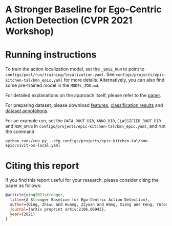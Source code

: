 
# A Stronger Baseline for Ego-Centric Action Detection (CVPR 2021 Workshop)


# Running instructions
To train the action localization model, set the `_BASE_RUN` to point to `configs/pool/run/training/localization.yaml`. See `configs/projects/epic-kitchen-tal/bmn_epic.yaml` for more details. Alternatively, you can also find some pre-trained model in the `MODEL_ZOO.md`.

For detailed explanations on the approach itself, please refer to the [paper](https://arxiv.org/pdf/2106.06942).

For preparing dataset, please download [features](), [classification results]() and [dataset annotations]().


For an example run, set the `DATA_ROOT_DIR`, `ANNO_DIR`, `CLASSIFIER_ROOT_DIR` and `NUM_GPUS` in `configs/projects/epic-kitchen-tal/bmn_epic.yaml`, and run the command

```
python runs/run.py --cfg configs/projects/epic-kitchen-tal/bmn-epic/vivit-os-local.yaml
```


# Citing this report
If you find this report useful for your research, please consider citing the paper as follows:
```BibTeX
@article{qing2021stronger,
  title={A Stronger Baseline for Ego-Centric Action Detection},
  author={Qing, Zhiwu and Huang, Ziyuan and Wang, Xiang and Feng, Yutong and Zhang, Shiwei and Jiang, Jianwen and Tang, Mingqian and Gao, Changxin and Ang Jr, Marcelo H and Sang, Nong},
  journal={arXiv preprint arXiv:2106.06942},
  year={2021}
}
```
